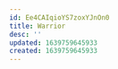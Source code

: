 ```yaml
---
id: Ee4CAIqioYS7zoxYJnOn0
title: Warrior
desc: ''
updated: 1639759645933
created: 1639759645933
---
```


